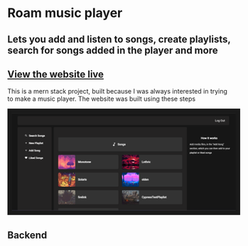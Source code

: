 # Roam music player

## Lets you add and listen to songs, create playlists, search for songs added in the player and more

## [View the website live](https://music-player-roam.netlify.app/)

This is a mern stack project, built because I was always interested in trying to make a music player. The website was built using these steps

<p align="center">
    <img src="./readme_images/home-page.png" alt="website image" width="1347"  border="10"/>
</p>

## Backend
